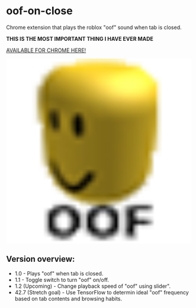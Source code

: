 # oof-on-close
Chrome extension that plays the roblox "oof" sound when tab is closed.  
    
**THIS IS THE MOST IMPORTANT THING I HAVE EVER MADE**  
  
[AVAILABLE FOR CHROME HERE!](https://chrome.google.com/webstore/detail/oof/eidkomamalhkdklnakdkcfflfddefdoa)
  
<img src="icon48.png" width="500" align="middle">

## Version overview:    
    
* 1.0 - Plays "oof" when tab is closed.
* 1.1 - Toggle switch to turn "oof" on/off. 
* 1.2 (Upcoming) - Change playback speed of "oof" using slider". 
* 42.7 (Stretch goal) - Use TensorFlow to determin ideal "oof" frequency based on tab contents and browsing habits.

